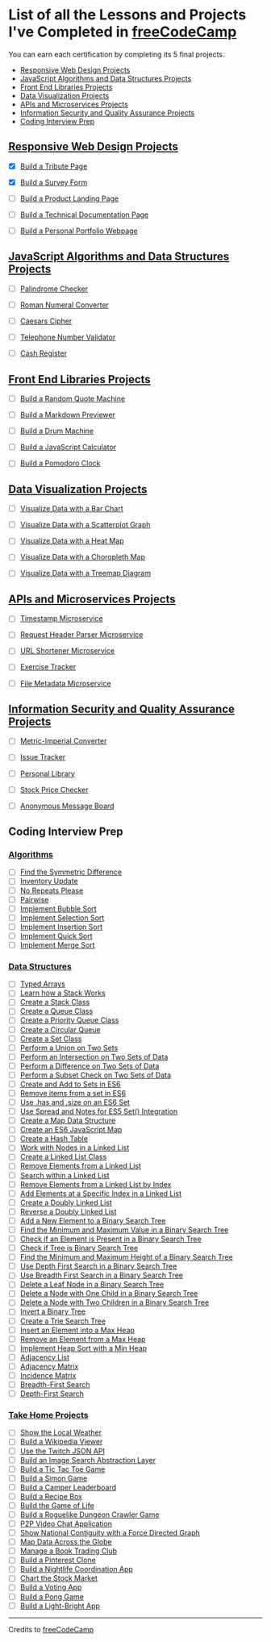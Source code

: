 # List of all the Lessons and Projects I've Completed in [freeCodeCamp](https://www.freecodecamp.org/)

You can earn each certification by completing its 5 final projects.

- [Responsive Web Design Projects](#responsive-web-design-projects)
- [JavaScript Algorithms and Data Structures Projects](#javascript-algorithms-and-data-structures-projects)
- [Front End Libraries Projects](#front-end-libraries-projects)
- [Data Visualization Projects](#data-visualization-projects)
- [APIs and Microservices Projects](#apis-and-microservices-projects)
- [Information Security and Quality Assurance Projects](#information-security-and-quality-assurance-projects)
- [Coding Interview Prep](#coding-interview-prep)


## [Responsive Web Design Projects](https://www.freecodecamp.org/learn/responsive-web-design/responsive-web-design-projects/)

- [x] [Build a Tribute Page](./01-responsive-web-design/08-responsive-web-design-projects/01-build-a-tribute-page.md)
- [x] [Build a Survey Form](./01-responsive-web-design/08-responsive-web-design-projects/02-build-a-survey-form.md)
- [ ] [Build a Product Landing Page](./01-responsive-web-design/08-responsive-web-design-projects/03-build-a-product-landing-page.md)
- [ ] [Build a Technical Documentation Page](./01-responsive-web-design/08-responsive-web-design-projects/04-build-a-technical-documentation-page.md)
- [ ] [Build a Personal Portfolio Webpage](./01-responsive-web-design/08-responsive-web-design-projects/05-build-a-personal-portfolio-webpage.md)


## [JavaScript Algorithms and Data Structures Projects](https://www.freecodecamp.org/learn/javascript-algorithms-and-data-structures/javascript-algorithms-and-data-structures-projects/)

- [ ] [Palindrome Checker]()
- [ ] [Roman Numeral Converter]()
- [ ] [Caesars Cipher]()
- [ ] [Telephone Number Validator]()
- [ ] [Cash Register]()


## [Front End Libraries Projects](https://www.freecodecamp.org/learn/front-end-libraries/front-end-libraries-projects/)

- [ ] [Build a Random Quote Machine]()
- [ ] [Build a Markdown Previewer]()
- [ ] [Build a Drum Machine]()
- [ ] [Build a JavaScript Calculator]()
- [ ] [Build a Pomodoro Clock]()


## [Data Visualization Projects](https://www.freecodecamp.org/learn/data-visualization/data-visualization-projects/)

- [ ] [Visualize Data with a Bar Chart]()
- [ ] [Visualize Data with a Scatterplot Graph]()
- [ ] [Visualize Data with a Heat Map]()
- [ ] [Visualize Data with a Choropleth Map]()
- [ ] [Visualize Data with a Treemap Diagram]()


## [APIs and Microservices Projects](https://www.freecodecamp.org/learn/apis-and-microservices/apis-and-microservices-projects/)

- [ ] [Timestamp Microservice]()
- [ ] [Request Header Parser Microservice]()
- [ ] [URL Shortener Microservice]()
- [ ] [Exercise Tracker]()
- [ ] [File Metadata Microservice]()


## [Information Security and Quality Assurance Projects](https://www.freecodecamp.org/learn/information-security-and-quality-assurance/information-security-and-quality-assurance-projects/)

- [ ] [Metric-Imperial Converter]()
- [ ] [Issue Tracker]()
- [ ] [Personal Library]()
- [ ] [Stock Price Checker]()
- [ ] [Anonymous Message Board]()


## Coding Interview Prep 

### [Algorithms](https://www.freecodecamp.org/learn/coding-interview-prep/algorithms/)

- [ ] [Find the Symmetric Difference]()
- [ ] [Inventory Update]()
- [ ] [No Repeats Please]()
- [ ] [Pairwise]()
- [ ] [Implement Bubble Sort]()
- [ ] [Implement Selection Sort]()
- [ ] [Implement Insertion Sort]()
- [ ] [Implement Quick Sort]()
- [ ] [Implement Merge Sort]()

### [Data Structures](https://www.freecodecamp.org/learn/coding-interview-prep/data-structures/)

- [ ] [Typed Arrays]()
- [ ] [Learn how a Stack Works]()
- [ ] [Create a Stack Class]()
- [ ] [Create a Queue Class]()
- [ ] [Create a Priority Queue Class]()
- [ ] [Create a Circular Queue]()
- [ ] [Create a Set Class]()
- [ ] [Perform a Union on Two Sets]()
- [ ] [Perform an Intersection on Two Sets of Data]()
- [ ] [Perform a Difference on Two Sets of Data]()
- [ ] [Perform a Subset Check on Two Sets of Data]()
- [ ] [Create and Add to Sets in ES6]()
- [ ] [Remove items from a set in ES6]()
- [ ] [Use .has and .size on an ES6 Set]()
- [ ] [Use Spread and Notes for ES5 Set() Integration]()
- [ ] [Create a Map Data Structure]()
- [ ] [Create an ES6 JavaScript Map]()
- [ ] [Create a Hash Table]()
- [ ] [Work with Nodes in a Linked List]()
- [ ] [Create a Linked List Class]()
- [ ] [Remove Elements from a Linked List]()
- [ ] [Search within a Linked List]()
- [ ] [Remove Elements from a Linked List by Index]()
- [ ] [Add Elements at a Specific Index in a Linked List]()
- [ ] [Create a Doubly Linked List]()
- [ ] [Reverse a Doubly Linked List]()
- [ ] [Add a New Element to a Binary Search Tree]()
- [ ] [Find the Minimum and Maximum Value in a Binary Search Tree]()
- [ ] [Check if an Element is Present in a Binary Search Tree]()
- [ ] [Check if Tree is Binary Search Tree]()
- [ ] [Find the Minimum and Maximum Height of a Binary Search Tree]()
- [ ] [Use Depth First Search in a Binary Search Tree]()
- [ ] [Use Breadth First Search in a Binary Search Tree]()
- [ ] [Delete a Leaf Node in a Binary Search Tree]()
- [ ] [Delete a Node with One Child in a Binary Search Tree]()
- [ ] [Delete a Node with Two Children in a Binary Search Tree]()
- [ ] [Invert a Binary Tree]()
- [ ] [Create a Trie Search Tree]()
- [ ] [Insert an Element into a Max Heap]()
- [ ] [Remove an Element from a Max Heap]()
- [ ] [Implement Heap Sort with a Min Heap]()
- [ ] [Adjacency List]()
- [ ] [Adjacency Matrix]()
- [ ] [Incidence Matrix]()
- [ ] [Breadth-First Search]()
- [ ] [Depth-First Search]()

### [Take Home Projects](https://www.freecodecamp.org/learn/coding-interview-prep/take-home-projects/)

- [ ] [Show the Local Weather]()
- [ ] [Build a Wikipedia Viewer]()
- [ ] [Use the Twitch JSON API]()
- [ ] [Build an Image Search Abstraction Layer]()
- [ ] [Build a Tic Tac Toe Game]()
- [ ] [Build a Simon Game]()
- [ ] [Build a Camper Leaderboard]()
- [ ] [Build a Recipe Box]()
- [ ] [Build the Game of Life]()
- [ ] [Build a Roguelike Dungeon Crawler Game]()
- [ ] [P2P Video Chat Application]()
- [ ] [Show National Contiguity with a Force Directed Graph]()
- [ ] [Map Data Across the Globe]()
- [ ] [Manage a Book Trading Club]()
- [ ] [Build a Pinterest Clone]()
- [ ] [Build a Nightlife Coordination App]()
- [ ] [Chart the Stock Market]()
- [ ] [Build a Voting App]()
- [ ] [Build a Pong Game]()
- [ ] [Build a Light-Bright App]()

---

Credits to [freeCodeCamp](https://www.freecodecamp.org/)
